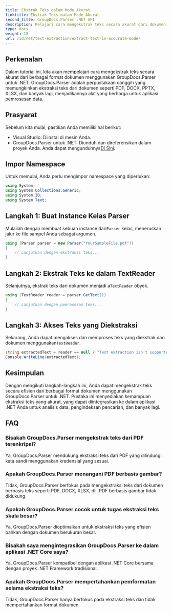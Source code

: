 ```yaml
---
title: Ekstrak Teks dalam Mode Akurat
linktitle: Ekstrak Teks dalam Mode Akurat
second_title: GroupDocs.Parser .NET API
description: Pelajari cara mengekstrak teks secara akurat dari dokumen di .NET menggunakan GroupDocs.Parser untuk pemrosesan data yang lancar.
type: docs
weight: 18
url: /id/net/text-extraction/extract-text-in-accurate-mode/
---
```

## Perkenalan
Dalam tutorial ini, kita akan mempelajari cara mengekstrak teks secara akurat dari berbagai format dokumen menggunakan GroupDocs.Parser untuk .NET. GroupDocs.Parser adalah perpustakaan canggih yang memungkinkan ekstraksi teks dari dokumen seperti PDF, DOCX, PPTX, XLSX, dan banyak lagi, menjadikannya alat yang berharga untuk aplikasi pemrosesan data.
## Prasyarat
Sebelum kita mulai, pastikan Anda memiliki hal berikut:
- Visual Studio: Diinstal di mesin Anda.
-  GroupDocs.Parser untuk .NET: Diunduh dan direferensikan dalam proyek Anda. Anda dapat mengunduhnya[Di Sini](https://releases.groupdocs.com/parser/net/).

## Impor Namespace
Untuk memulai, Anda perlu mengimpor namespace yang diperlukan:
```csharp
using System;
using System.Collections.Generic;
using System.IO;
using System.Text;
```
## Langkah 1: Buat Instance Kelas Parser
 Mulailah dengan membuat sebuah instance dari`Parser` kelas, meneruskan jalur ke file sampel Anda sebagai argumen.
```csharp
using (Parser parser = new Parser("YourSampleFile.pdf"))
{
    // Lanjutkan dengan ekstraksi teks...
}
```
## Langkah 2: Ekstrak Teks ke dalam TextReader
 Selanjutnya, ekstrak teks dari dokumen menjadi a`TextReader` obyek.
```csharp
using (TextReader reader = parser.GetText())
{
    // Lanjutkan dengan pemrosesan teks...
}
```
## Langkah 3: Akses Teks yang Diekstraksi
 Sekarang, Anda dapat mengakses dan memproses teks yang diekstrak dari dokumen menggunakan`TextReader`.
```csharp
string extractedText = reader == null ? "Text extraction isn't supported" : reader.ReadToEnd();
Console.WriteLine(extractedText);
```

## Kesimpulan
Dengan mengikuti langkah-langkah ini, Anda dapat mengekstrak teks secara efisien dari berbagai format dokumen menggunakan GroupDocs.Parser untuk .NET. Pustaka ini menyediakan kemampuan ekstraksi teks yang akurat, yang dapat diintegrasikan ke dalam aplikasi .NET Anda untuk analisis data, pengindeksan pencarian, dan banyak lagi.

## FAQ
### Bisakah GroupDocs.Parser mengekstrak teks dari PDF terenkripsi?
Ya, GroupDocs.Parser mendukung ekstraksi teks dari PDF yang dilindungi kata sandi menggunakan kredensial yang sesuai.
### Apakah GroupDocs.Parser menangani PDF berbasis gambar?
Tidak, GroupDocs.Parser berfokus pada mengekstraksi teks dari dokumen berbasis teks seperti PDF, DOCX, XLSX, dll. PDF berbasis gambar tidak didukung.
### Apakah GroupDocs.Parser cocok untuk tugas ekstraksi teks skala besar?
Ya, GroupDocs.Parser dioptimalkan untuk ekstraksi teks yang efisien bahkan dengan dokumen berukuran besar.
### Bisakah saya mengintegrasikan GroupDocs.Parser ke dalam aplikasi .NET Core saya?
Ya, GroupDocs.Parser kompatibel dengan aplikasi .NET Core bersama dengan proyek .NET Framework tradisional.
### Apakah GroupDocs.Parser mempertahankan pemformatan selama ekstraksi teks?
Tidak, GroupDocs.Parser hanya berfokus pada ekstraksi teks dan tidak mempertahankan format dokumen.